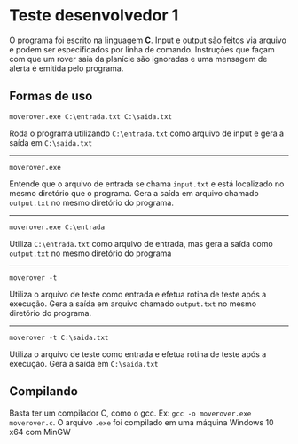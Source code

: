 # Teste desenvolvedor 1

O programa foi escrito na linguagem **C**. Input e output são feitos via arquivo e podem ser especificados por linha de comando. Instruções que façam com que um rover saia da planície são ignoradas e uma mensagem de alerta é emitida pelo programa.


## Formas de uso

    moverover.exe C:\entrada.txt C:\saida.txt
Roda o programa utilizando `C:\entrada.txt` como arquivo de input e gera a saída em `C:\saida.txt`

---

    moverover.exe
Entende que o arquivo de entrada se chama `input.txt` e está localizado no mesmo diretório que o programa. 
Gera a saída em arquivo chamado `output.txt` no mesmo diretório do programa.

---

    moverover.exe C:\entrada
Utiliza `C:\entrada.txt` como arquivo de entrada, mas gera a saída como `output.txt` no mesmo diretório do programa

---

    moverover -t
Utiliza o arquivo de teste como entrada e efetua rotina de teste após a execução. 
Gera a saída em arquivo chamado `output.txt` no mesmo diretório do programa.

---

    moverover -t C:\saida.txt
Utiliza o arquivo de teste como entrada e efetua rotina de teste após a execução. Gera a saída em `C:\saida.txt`

## Compilando

Basta ter um compilador C, como o gcc. Ex: `gcc -o moverover.exe moverover.c`.
O arquivo `.exe` foi compilado em uma máquina Windows 10 x64 com MinGW
